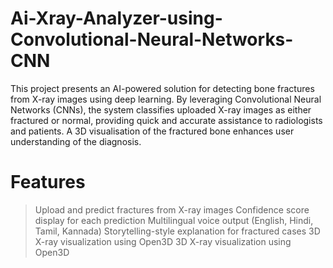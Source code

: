 # Ai-Xray-Analyzer-using-Convolutional-Neural-Networks-CNN
This project presents an AI-powered solution for detecting bone fractures from X-ray images using deep learning. By leveraging Convolutional Neural Networks (CNNs), the system classifies uploaded X-ray images as either fractured or normal, providing quick and accurate assistance to radiologists and patients.
A 3D visualisation of the fractured bone enhances user understanding of the diagnosis.
# Features
> Upload and predict fractures from X-ray images
> Confidence score display for each prediction
>  Multilingual voice output (English, Hindi, Tamil, Kannada)
> Storytelling-style explanation for fractured cases
>  3D X-ray visualization using Open3D
>  3D X-ray visualization using Open3D
